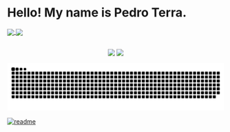 <h1> Hello! My name is Pedro Terra. </h1>

<div>
  <a href="https://github.com/terramotta">
  <img height="155em"   align="center" src="https://github-readme-stats.vercel.app/api?username=terramotta&show_icons=true&theme=react&include_all_commits=true&count_private=true"/>
  <img height="155em"  align="center" src="https://github-readme-stats.vercel.app/api/top-langs/?username=terramotta&layout=compact&langs_count=7&theme=react" />


</div>
 <br>
<div  align="center"> 
    
  <a href="https://www.instagram.com/ppedromotta/" target="_blank"><img src="https://img.shields.io/badge/-Instagram-%23E4405F?style=for-the-badge&logo=instagram&logoColor=white" target="_blank"></a>
  <a href="https://www.linkedin.com/in/ellen-maria-da-silva-caldas-4824b01a7/" target="_blank"><img src="https://img.shields.io/badge/-LinkedIn-%230077B5?style=for-the-badge&logo=linkedin&logoColor=white" target="_blank"></a> 
 
  ![Snake animation](https://github.com/ellen2121/ellen2121/blob/output/github-contribution-grid-snake.svg)

  </div>
  
[![readme](https://github-readme-stats.vercel.app/api/pin/?username=terramotta&repo=terramotta&theme=react)](https://github.com/terramotta/terramotta)
<div  align="center"> 
